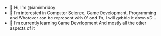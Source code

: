 - 👋 Hi, I’m @iaminhridoy
- 👀 I’m interested in Computer Science, Game Development, Programming and Whatever can be represent with 0' and 1's, I will gobble it down xD...
- 🌱 I’m currently learning Game Development And mostly all the other aspects of it

<!---
iaminhri/iaminhri is a ✨ special ✨ repository because its `README.md` (this file) appears on your GitHub profile.
You can click the Preview link to take a look at your changes.
--->
